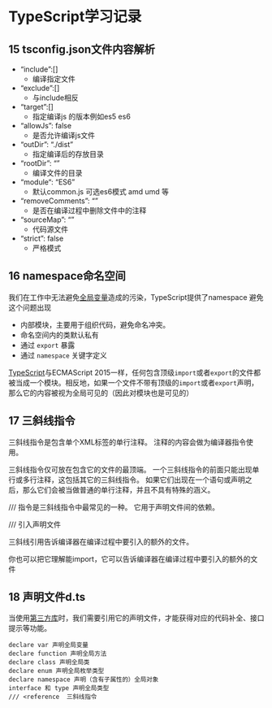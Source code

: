 # 						TypeScript学习记录

## 15 tsconfig.json文件内容解析

- “include”:[]
  - 编译指定文件
- “exclude”:[]
  - 与include相反
- “target”:[]
  - 指定编译js 的版本例如es5 es6
- “allowJs”: false
  - 是否允许编译js文件
- “outDir”: “./dist”
  - 指定编译后的存放目录
- “rootDir”: “”
  - 编译文件的目录
- “module“: “ES6”
  - 默认common.js 可选es6模式 amd umd 等
- “removeComments”: “”
  - 是否在编译过程中删除文件中的注释
- “sourceMap”: “”
  - 代码源文件
- “strict”: false
  - 严格模式

## 16 namespace命名空间

我们在工作中无法避免[全局变量](https://so.csdn.net/so/search?q=全局变量&spm=1001.2101.3001.7020)造成的污染，TypeScript提供了namespace 避免这个问题出现

- 内部模块，主要用于组织代码，避免命名冲突。
- 命名空间内的类默认私有
- 通过 `export` 暴露
- 通过 `namespace` 关键字定义

[TypeScript](https://so.csdn.net/so/search?q=TypeScript&spm=1001.2101.3001.7020)与ECMAScript 2015一样，任何包含顶级`import`或者`export`的文件都被当成一个模块。相反地，如果一个文件不带有顶级的`import`或者`export`声明，那么它的内容被视为全局可见的（因此对模块也是可见的）

## 17 三斜线指令

三斜线指令是包含单个XML标签的单行注释。 注释的内容会做为编译器指令使用。

三斜线指令仅可放在包含它的文件的最顶端。 一个三斜线指令的前面只能出现单行或多行注释，这包括其它的三斜线指令。 如果它们出现在一个语句或声明之后，那么它们会被当做普通的单行注释，并且不具有特殊的涵义。

/// <reference path="..." />指令是三斜线指令中最常见的一种。 它用于声明文件间的依赖。

/// <reference type="..." />引入声明文件

三斜线引用告诉编译器在编译过程中要引入的额外的文件。

你也可以把它理解能import，它可以告诉编译器在编译过程中要引入的额外的文件

## 18 声明文件d.ts

当使用[第三方库](https://so.csdn.net/so/search?q=第三方库&spm=1001.2101.3001.7020)时，我们需要引用它的声明文件，才能获得对应的代码补全、接口提示等功能。

```tsx
declare var 声明全局变量
declare function 声明全局方法
declare class 声明全局类
declare enum 声明全局枚举类型
declare namespace 声明（含有子属性的）全局对象
interface 和 type 声明全局类型
/// <reference  三斜线指令
```

